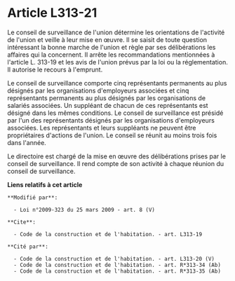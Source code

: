 # Article L313-21

Le conseil de surveillance de l'union détermine les orientations de l'activité de l'union et veille à leur mise en œuvre. Il
se saisit de toute question intéressant la bonne marche de l'union et règle par ses délibérations les affaires qui la
concernent. Il arrête les recommandations mentionnées à l'article L. 313-19 et les avis de l'union prévus par la loi ou la
réglementation. Il autorise le recours à l'emprunt. 

Le conseil de surveillance comporte cinq représentants permanents au plus désignés par les organisations d'employeurs
associées et cinq représentants permanents au plus désignés par les organisations de salariés associées. Un suppléant de
chacun de ces représentants est désigné dans les mêmes conditions. Le conseil de surveillance est présidé par l'un des
représentants désignés par les organisations d'employeurs associées. Les représentants et leurs suppléants ne peuvent être
propriétaires d'actions de l'union. Le conseil se réunit au moins trois fois dans l'année. 

Le directoire est chargé de la mise en œuvre des délibérations prises par le conseil de surveillance. Il rend compte de son
activité à chaque réunion du conseil de surveillance.

**Liens relatifs à cet article**

	**Modifié par**:

	  - Loi n°2009-323 du 25 mars 2009 - art. 8 (V)

	**Cite**:

	  - Code de la construction et de l'habitation. - art. L313-19

	**Cité par**:

	  - Code de la construction et de l'habitation. - art. L313-20 (V)
	  - Code de la construction et de l'habitation. - art. R*313-34 (Ab)
	  - Code de la construction et de l'habitation. - art. R*313-35 (Ab)
